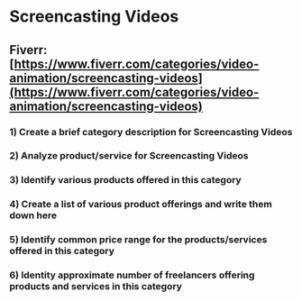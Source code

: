# Screencasting Videos
## Fiverr: [https://www.fiverr.com/categories/video-animation/screencasting-videos](https://www.fiverr.com/categories/video-animation/screencasting-videos)
### 1) Create a brief category description for Screencasting Videos
### 2) Analyze product/service for Screencasting Videos
### 3) Identify various products offered in this category
### 4) Create a list of various product offerings and write them down here
### 5) Identify common price range for the products/services offered in this category
### 6) Identity approximate number of freelancers offering products and services in this category
